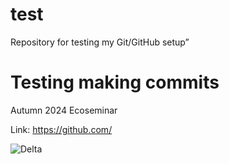 # test
Repository for testing my Git/GitHub setup”

# Testing making commits

Autumn 2024 Ecoseminar

Link: https://github.com/


![Delta](https://github.com/user-attachments/assets/31bb5eb9-e2b1-4a59-a1e9-1e4ca51c1011)
